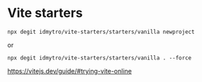 # Vite starters

```
npx degit idmytro/vite-starters/starters/vanilla newproject
```

or

```
npx degit idmytro/vite-starters/starters/vanilla . --force
```

https://vitejs.dev/guide/#trying-vite-online
